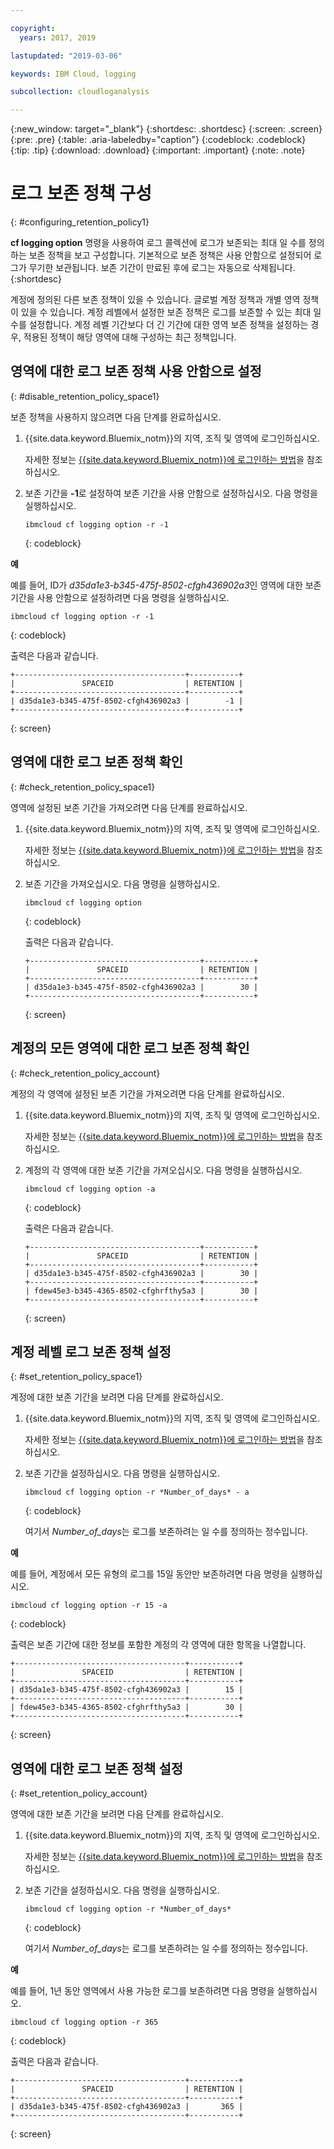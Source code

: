 ```yaml
---

copyright:
  years: 2017, 2019

lastupdated: "2019-03-06"

keywords: IBM Cloud, logging

subcollection: cloudloganalysis

---
```


{:new_window: target="_blank"}
{:shortdesc: .shortdesc}
{:screen: .screen}
{:pre: .pre}
{:table: .aria-labeledby="caption"}
{:codeblock: .codeblock}
{:tip: .tip}
{:download: .download}
{:important: .important}
{:note: .note}

# 로그 보존 정책 구성
{: #configuring_retention_policy1}

**cf logging option** 명령을 사용하여 로그 콜렉션에 로그가 보존되는 최대 일 수를 정의하는 보존 정책을 보고 구성합니다. 기본적으로 보존 정책은 사용 안함으로 설정되어 로그가 무기한 보관됩니다. 보존 기간이 만료된 후에 로그는 자동으로 삭제됩니다. 
{:shortdesc}

계정에 정의된 다른 보존 정책이 있을 수 있습니다. 글로벌 계정 정책과 개별 영역 정책이 있을 수 있습니다. 계정 레벨에서 설정한 보존 정책은 로그를 보존할 수 있는 최대 일 수를 설정합니다. 계정 레벨 기간보다 더 긴 기간에 대한 영역 보존 정책을 설정하는 경우, 적용된 정책이 해당 영역에 대해 구성하는 최근 정책입니다. 


## 영역에 대한 로그 보존 정책 사용 안함으로 설정
{: #disable_retention_policy_space1}

보존 정책을 사용하지 않으려면 다음 단계를 완료하십시오.

1. {{site.data.keyword.Bluemix_notm}}의 지역, 조직 및 영역에 로그인하십시오. 

    자세한 정보는 [{{site.data.keyword.Bluemix_notm}}에 로그인하는 방법](/docs/services/CloudLogAnalysis/qa/cli_qa.html#login)을 참조하십시오.
    
2. 보존 기간을 **-1**로 설정하여 보존 기간을 사용 안함으로 설정하십시오. 다음 명령을 실행하십시오.

    ```
    ibmcloud cf logging option -r -1
    ```
    {: codeblock}
    
**예**
    
예를 들어, ID가 *d35da1e3-b345-475f-8502-cfgh436902a3*인 영역에 대한 보존 기간을 사용 안함으로 설정하려면 다음 명령을 실행하십시오.

```
ibmcloud cf logging option -r -1
```
{: codeblock}

출력은 다음과 같습니다.

```
+--------------------------------------+-----------+
|               SPACEID                | RETENTION |
+--------------------------------------+-----------+
| d35da1e3-b345-475f-8502-cfgh436902a3 |        -1 |
+--------------------------------------+-----------+
```
{: screen} 



## 영역에 대한 로그 보존 정책 확인
{: #check_retention_policy_space1}

영역에 설정된 보존 기간을 가져오려면 다음 단계를 완료하십시오.

1. {{site.data.keyword.Bluemix_notm}}의 지역, 조직 및 영역에 로그인하십시오. 

    자세한 정보는 [{{site.data.keyword.Bluemix_notm}}에 로그인하는 방법](/docs/services/CloudLogAnalysis/qa/cli_qa.html#login)을 참조하십시오.
    
2. 보존 기간을 가져오십시오. 다음 명령을 실행하십시오.

    ```
    ibmcloud cf logging option
    ```
    {: codeblock}

    출력은 다음과 같습니다.

    ```
    +--------------------------------------+-----------+
    |               SPACEID                | RETENTION |
    +--------------------------------------+-----------+
    | d35da1e3-b345-475f-8502-cfgh436902a3 |        30 |
    +--------------------------------------+-----------+
    ```
    {: screen}
    

## 계정의 모든 영역에 대한 로그 보존 정책 확인
{: #check_retention_policy_account}

계정의 각 영역에 설정된 보존 기간을 가져오려면 다음 단계를 완료하십시오.

1. {{site.data.keyword.Bluemix_notm}}의 지역, 조직 및 영역에 로그인하십시오. 

    자세한 정보는 [{{site.data.keyword.Bluemix_notm}}에 로그인하는 방법](/docs/services/CloudLogAnalysis/qa/cli_qa.html#login)을 참조하십시오.
    
2. 계정의 각 영역에 대한 보존 기간을 가져오십시오. 다음 명령을 실행하십시오.

    ```
    ibmcloud cf logging option -a
    ```
    {: codeblock}

    출력은 다음과 같습니다.

    ```
    +--------------------------------------+-----------+
    |               SPACEID                | RETENTION |
    +--------------------------------------+-----------+
    | d35da1e3-b345-475f-8502-cfgh436902a3 |        30 |
    +--------------------------------------+-----------+
    | fdew45e3-b345-4365-8502-cfghrfthy5a3 |        30 |
    +--------------------------------------+-----------+
    ```
    {: screen}
    

## 계정 레벨 로그 보존 정책 설정
{: #set_retention_policy_space1}

계정에 대한 보존 기간을 보려면 다음 단계를 완료하십시오.

1. {{site.data.keyword.Bluemix_notm}}의 지역, 조직 및 영역에 로그인하십시오. 

    자세한 정보는 [{{site.data.keyword.Bluemix_notm}}에 로그인하는 방법](/docs/services/CloudLogAnalysis/qa/cli_qa.html#login)을 참조하십시오.
    
2. 보존 기간을 설정하십시오. 다음 명령을 실행하십시오.

    ```
    ibmcloud cf logging option -r *Number_of_days* - a
    ```
    {: codeblock}
    
    여기서 *Number_of_days*는 로그를 보존하려는 일 수를 정의하는 정수입니다. 
    
    
**예**
    
예를 들어, 계정에서 모든 유형의 로그를 15일 동안만 보존하려면 다음 명령을 실행하십시오.

```
ibmcloud cf logging option -r 15 -a
```
{: codeblock}

출력은 보존 기간에 대한 정보를 포함한 계정의 각 영역에 대한 항목을 나열합니다.

```
+--------------------------------------+-----------+
|               SPACEID                | RETENTION |
+--------------------------------------+-----------+
| d35da1e3-b345-475f-8502-cfgh436902a3 |        15 |
+--------------------------------------+-----------+
| fdew45e3-b345-4365-8502-cfghrfthy5a3 |        30 |
+--------------------------------------+-----------+
```
{: screen}

## 영역에 대한 로그 보존 정책 설정
{: #set_retention_policy_account}

영역에 대한 보존 기간을 보려면 다음 단계를 완료하십시오.

1. {{site.data.keyword.Bluemix_notm}}의 지역, 조직 및 영역에 로그인하십시오. 

    자세한 정보는 [{{site.data.keyword.Bluemix_notm}}에 로그인하는 방법](/docs/services/CloudLogAnalysis/qa/cli_qa.html#login)을 참조하십시오.
    
2. 보존 기간을 설정하십시오. 다음 명령을 실행하십시오.

    ```
    ibmcloud cf logging option -r *Number_of_days*
    ```
    {: codeblock}
    
    여기서 *Number_of_days*는 로그를 보존하려는 일 수를 정의하는 정수입니다.
    
    
**예**
    
예를 들어, 1년 동안 영역에서 사용 가능한 로그를 보존하려면 다음 명령을 실행하십시오.

```
ibmcloud cf logging option -r 365
```
{: codeblock}

출력은 다음과 같습니다.

```
+--------------------------------------+-----------+
|               SPACEID                | RETENTION |
+--------------------------------------+-----------+
| d35da1e3-b345-475f-8502-cfgh436902a3 |       365 |
+--------------------------------------+-----------+
```
{: screen}


